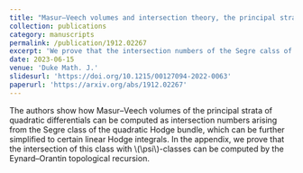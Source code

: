 ```yaml
---
title: "Masur–Veech volumes and intersection theory, the principal strata of quadratic differentials"
collection: publications
category: manuscripts
permalink: /publication/1912.02267
excerpt: 'We prove that the intersection numbers of the Segre calss of the  quadratic Hodge bundle are computed by topological recursion.'
date: 2023-06-15
venue: 'Duke Math. J.'
slidesurl: 'https://doi.org/10.1215/00127094-2022-0063'
paperurl: 'https://arxiv.org/abs/1912.02267'
---
```


The authors show how Masur–Veech volumes of the principal strata of quadratic differentials can be computed as intersection numbers arising from the Segre class of the quadratic Hodge bundle, which can be further simplified to certain linear Hodge integrals. In the appendix, we prove that the intersection of this class with \\(\psi\\)-classes can be computed by the Eynard–Orantin topological recursion. 